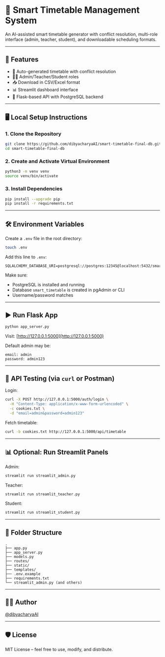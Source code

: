 # 🧠 Smart Timetable Management System

An AI-assisted smart timetable generator with conflict resolution, multi-role interface (admin, teacher, student), and downloadable scheduling formats.

---

## 🚀 Features

- 🧩 Auto-generated timetable with conflict resolution
- 👨‍🏫 Admin/Teacher/Student roles
- 📥 Download in CSV/Excel format
- 📊 Streamlit dashboard interface
- 📡 Flask-based API with PostgreSQL backend

---

## 🖥️ Local Setup Instructions

### 1. Clone the Repository

```bash
git clone https://github.com/dibyacharyaAI/smart-timetable-final-db.git
cd smart-timetable-final-db
```

### 2. Create and Activate Virtual Environment

```bash
python3 -m venv venv
source venv/bin/activate
```

### 3. Install Dependencies

```bash
pip install --upgrade pip
pip install -r requirements.txt
```

---

## 🛠️ Environment Variables

Create a `.env` file in the root directory:

```bash
touch .env
```

Add this line to `.env`:

```env
SQLALCHEMY_DATABASE_URI=postgresql://postgres:12345@localhost:5432/smart_timetable
```

Make sure:
- PostgreSQL is installed and running
- Database `smart_timetable` is created in pgAdmin or CLI
- Username/password matches

---

## ▶️ Run Flask App

```bash
python app_server.py
```

Visit: [http://127.0.0.1:5000](http://127.0.0.1:5000)

Default admin may be:
```
email: admin
password: admin123
```

---

## 🧪 API Testing (via `curl` or Postman)

Login:

```bash
curl -X POST http://127.0.0.1:5000/auth/login \
  -H "Content-Type: application/x-www-form-urlencoded" \
  -c cookies.txt \
  -d "email=admin&password=admin123"
```

Fetch timetable:

```bash
curl -b cookies.txt http://127.0.0.1:5000/api/timetable
```

---

## 📊 Optional: Run Streamlit Panels

Admin:

```bash
streamlit run streamlit_admin.py
```

Teacher:

```bash
streamlit run streamlit_teacher.py
```

Student:

```bash
streamlit run streamlit_student.py
```

---

## 📁 Folder Structure

```
.
├── app.py
├── app_server.py
├── models.py
├── routes/
├── static/
├── templates/
├── .env.example
├── requirements.txt
└── streamlit_admin.py (and others)
```

---

## 👨‍💻 Author

[@dibyacharyaAI](https://github.com/dibyacharyaAI)

---

## 🛡️ License

MIT License – feel free to use, modify, and distribute.
